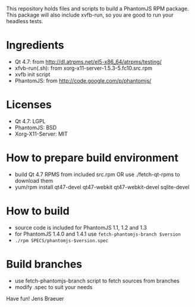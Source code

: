 This repository holds files and scripts to build a PhantomJS RPM
package. This package will also include xvfb-run, so you are good to
run your headless tests.

# Ingredients
- Qt 4.7: from http://dl.atrpms.net/el5-x86_64/atrpms/testing/
- xfvb-run(.sh): from xorg-x11-server-1.5.3-5.fc10.src.rpm
- xvfb init script
- PhantomJS: from http://code.google.com/p/phantomjs/

# Licenses
- Qt 4.7: LGPL
- PhantomJS: BSD
- Xorg-X11-Server: MIT

# How to prepare build environment
- build Qt 4.7 RPMS from included src.rpm OR use ./fetch-qt-rpms to download them
- yum/rpm install qt47-devel qt47-webkit qt47-webkit-devel sqlite-devel

# How to build
- source code is included for PhantomJS 1.1, 1.2 and 1.3
- for PhantomJS 1.4.0 and 1.4.1 use `fetch-phantomjs-branch $version`
- `./rpm SPECS/phantomjs-$version.spec`

# Build branches
- use fetch-phantomjs-branch script to fetch sources from branches
- modify .spec to suit your needs

Have fun!
Jens Braeuer

